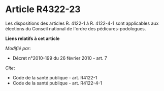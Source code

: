 # Article R4322-23

Les dispositions des articles R. 4122-1 à R. 4122-4-1 sont applicables aux élections du Conseil national de l'ordre des
pédicures-podologues.

**Liens relatifs à cet article**

_Modifié par_:

  - Décret n°2010-199 du 26 février 2010 - art. 7

_Cite_:

  - Code de la santé publique - art. R4122-1
  - Code de la santé publique - art. R4122-4-1
